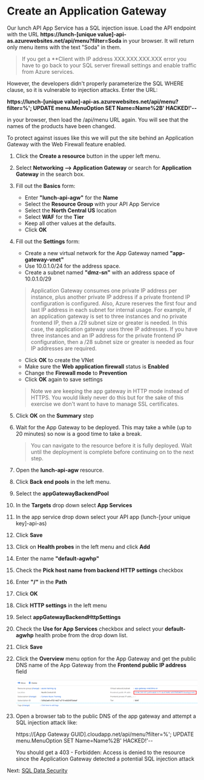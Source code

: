 
# Create an Application Gateway

Our lunch API App Service has a SQL injection issue.  Load the API endpoint with the URL
**https://lunch-[unique value]-api-as.azurewebsites.net/api/menu?filter=Soda**
in your browser.  It will return only menu items with the text "Soda" in them.

> If you get a **Client with IP address XXX.XXX.XXX.XXX error you have to go back to your SQL server firewall settings and enable traffic from Azure services.

However, the developers didn't properly parameterize the SQL WHERE clause, so it is vulnerable to injection attacks.  Enter the URL:

**https://lunch-[unique value]-api-as.azurewebsites.net/api/menu?filter=%'; UPDATE menu.MenuOption SET Name=Name%2B' HACKED!'--**

in your browser, then load the /api/menu URL again.  You will see that the names of the products have been changed.

To protect against issues like this we will put the site behind an Application Gateway with the Web Firewall feature enabled.

1. Click the **Create a resource** button in the upper left menu.

2. Select **Networking --> Application Gateway** or search for **Application Gateway** in the search box.

3. Fill out the **Basics** form:
    - Enter **"lunch-api-agw"** for the **Name**
    - Select the **Resource Group** with your API App Service
    - Select the **North Central US** location
    - Select **WAF** for the **Tier**
    - Keep all other values at the defaults.
    - Click **OK**

4. Fill out the **Settings** form:
    - Create a new virtual network for the App Gateway named **"app-gateway-vnet"**
    - Use 10.0.1.0/24 for the address space.
    - Create a subnet named **"dmz-sn"** with an address space of 10.0.1.0/29
    > Application Gateway consumes one private IP address per instance, plus another private IP address if a private frontend IP configuration is configured. Also, Azure reserves the first four and last IP address in each subnet for internal usage. For example, if an application gateway is set to three instances and no private frontend IP, then a /29 subnet size or greater is needed. In this case, the application gateway uses three IP addresses. If you have three instances and an IP address for the private frontend IP configuration, then a /28 subnet size or greater is needed as four IP addresses are required.
    - Click **OK** to create the VNet
    - Make sure the **Web application firewall** status is **Enabled**
    - Change the **Firewall mode** to **Prevention**
    - Click **OK** again to save settings
    > Note we are keeping the app gateway in HTTP mode instead of HTTPS. You would likely never do this but for the sake of this exercise we don't want to have to manage SSL certificates.

5. Click **OK** on the **Summary** step

6. Wait for the App Gateway to be deployed. This may take a while (up to 20 minutes) so now is a good time to take a break.

    > You can navigate to the resource before it is fully deployed. Wait until the deployment is complete before continuing on to the next step.

7. Open the **lunch-api-agw** resource.

8. Click **Back end pools** in the left menu.

9. Select the **appGatewayBackendPool**

10. In the **Targets** drop down select **App Services**

11. In the app service drop down select your API app (lunch-[your unique key]-api-as)

12. Click **Save**

13. Click on **Health probes** in the left menu and click **Add**

14. Enter the name **"default-agwhp"**

15. Check the **Pick host name from backend HTTP settings** checkbox

16. Enter **"/"** in the **Path**

17. Click **OK**

18. Click **HTTP settings** in the left menu

19. Select **appGatewayBackendHttpSettings**

20. Check the **Use for App Services** checkbox and select your **default-agwhp** health probe from the drop down list.

21. Click **Save**

13. Click the **Overview** menu option for the App Gateway and get the public DNS name of the App Gateway from the **Frontend public IP address** field 

    ![Public DNS](images/app-gateway-dns.png)

14. Open a browser tab to the public DNS of the app gateway and attempt a SQL injection attack like:

    https://[App Gateway GUID].cloudapp.net/api/menu?filter=%'; UPDATE menu.MenuOption SET Name=Name%2B' HACKED!'--

    You should get a 403 - Forbidden: Access is denied to the resource since the Application Gateway detected a potential SQL injection attack

Next: [SQL Data Security](11-sql-data-security.md)